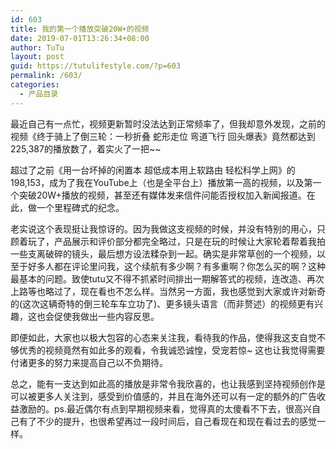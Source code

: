 ```yaml
---
id: 603
title: 我的第一个播放突破20W+的视频
date: 2019-07-01T13:26:34+08:00
author: TuTu
layout: post
guid: https://tutulifestyle.com/?p=603
permalink: /603/
categories:
  - 产品目录
---
```

最近自己有一点忙，视频更新暂时没法达到正常频率了，但我却意外发现，之前的视频《终于骑上了倒三轮：一秒折叠 蛇形走位 弯道飞行 回头爆表》竟然都达到225,387的播放数了，着实火了一把~~<figure class="wp-block-embed">

<div class="wp-block-embed__wrapper">
</div></figure> 

超过了之前《用一台坏掉的闲置本 超低成本用上软路由 轻松科学上网》的198,153，成为了我在YouTube上（也是全平台上）播放第一高的视频，以及第一个突破20W+播放的视频，甚至还有媒体发来信件问能否授权加入新闻报道。在此，做一个里程碑式的纪念。

老实说这个表现挺让我惊讶的。因为我做这支视频的时候，并没有特别的用心，只顾着玩了，产品展示和评价部分都完全略过，只是在玩的时候让大家轮着帮着我拍一些支离破碎的镜头，最后想方设法糅杂到一起。确实是非常草创的一个视频，以至于好多人都在评论里问我，这个续航有多少啊？有多重啊？你怎么买的啊？这种最基本的问题。致使tutu又不得不抓紧时间排出一期解答式的视频，连改造、再次上路等也略过了，现在看也不怎么样。当然另一方面，我也感觉到大家或许对新奇的(这次这辆奇特的倒三轮车车立功了)、更多镜头语言（而非赘述）的视频更有兴趣，这也会促使我做出一些内容反思。

即便如此，大家也以极大包容的心态来关注我，看待我的作品，使得我这支自觉不够优秀的视频竟然有如此多的观看，令我诚恐诚惶，受宠若惊~ 这也让我觉得需要付诸更多的努力来提高自己以不负期待。

总之，能有一支达到如此高的播放是非常令我欣喜的，也让我感到坚持视频创作是可以被更多人关注到，感受到价值感的，并且在海外还可以有一定的额外的广告收益激励的。ps.最近偶尔有点到早期视频来看，觉得真的太傻看不下去，很高兴自己有了不少的提升，也很希望再过一段时间后，自己看现在和现在看过去的感觉一样。
